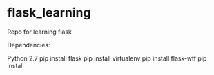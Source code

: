 # flask_learning
Repo for learning flask

Dependencies:

Python 2.7
pip install flask
pip install virtualenv
pip install flask-wtf
pip install 
